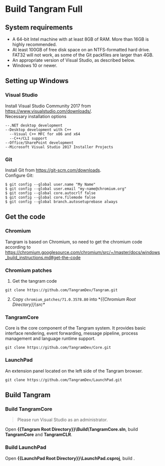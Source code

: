 # Build Tangram Full
## System requirements
- A 64-bit Intel machine with at least 8GB of RAM. More than 16GB is highly recommended.
- At least 100GB of free disk space on an NTFS-formatted hard drive. FAT32 will not work, as some of the Git packfiles are larger than 4GB.
- An appropriate version of Visual Studio, as described below.
- Windows 10 or newer.
## Setting up Windows
### Visual Studio
Install Visual Studio Community 2017 from https://www.visualstudio.com/downloads/.   
Necessary installation options
```
--.NET desktop development
--Desktop development with C++
  --Visual C++ MFC for x86 and x64
  --C++/CLI support
--Office/SharePoint development
--Microsoft Visual Studio 2017 Installer Projects
```
### Git
Install Git from https://git-scm.com/downloads.  
Configure Git:
```
$ git config --global user.name "My Name"
$ git config --global user.email "my-name@chromium.org"
$ git config --global core.autocrlf false
$ git config --global core.filemode false
$ git config --global branch.autosetuprebase always
```
## Get the code
### Chromium
Tangram is based on Chromium, so need to get the chromium code according to https://chromium.googlesource.com/chromium/src/+/master/docs/windows_build_instructions.md#get-the-code

### Chromium patches
1. Get the tangram code
```
git clone https://github.com/TangramDev/Tangram.git
```
2. Copy `chromium_patches/71.0.3578.80` into **{{Chromium Root Directory}}\src\**

### TangramCore
Core is the core component of the Tangram system. It provides basic interface rendering, event forwarding, message pipeline, process management and language runtime support.
```
git clone https://github.com/TangramDev/Core.git
```

### LaunchPad
An extension panel located on the left side of the Tangram browser.
```
git clone https://github.com/TangramDev/LaunchPad.git
```

## Build Tangram
### Build TangramCore
> Please run Visual Studio as an administrator.  

Open **{{Tangram Root Directory}}\Build\TangramCore.sln**, build **TangramCore** and **TangramCLR**.

### Build LaunchPad
Open **{{LaunchPad Root Directory}}\LaunchPad.csproj**, build .






